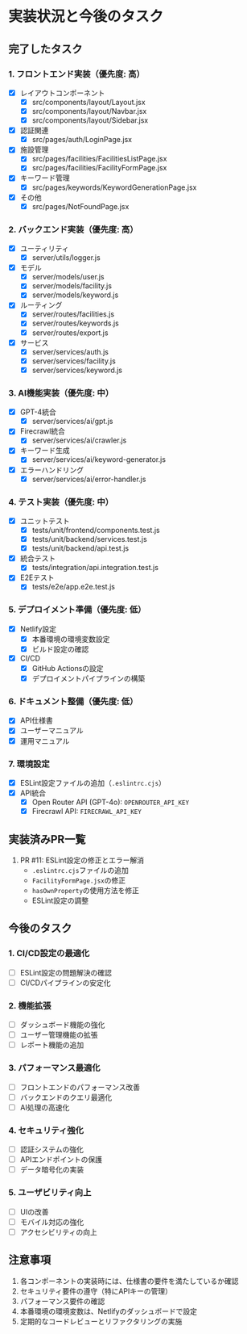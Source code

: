 # 実装状況と今後のタスク

## 完了したタスク

### 1. フロントエンド実装（優先度: 高）
- [x] レイアウトコンポーネント
  - [x] src/components/layout/Layout.jsx
  - [x] src/components/layout/Navbar.jsx
  - [x] src/components/layout/Sidebar.jsx
- [x] 認証関連
  - [x] src/pages/auth/LoginPage.jsx
- [x] 施設管理
  - [x] src/pages/facilities/FacilitiesListPage.jsx
  - [x] src/pages/facilities/FacilityFormPage.jsx
- [x] キーワード管理
  - [x] src/pages/keywords/KeywordGenerationPage.jsx
- [x] その他
  - [x] src/pages/NotFoundPage.jsx

### 2. バックエンド実装（優先度: 高）
- [x] ユーティリティ
  - [x] server/utils/logger.js
- [x] モデル
  - [x] server/models/user.js
  - [x] server/models/facility.js
  - [x] server/models/keyword.js
- [x] ルーティング
  - [x] server/routes/facilities.js
  - [x] server/routes/keywords.js
  - [x] server/routes/export.js
- [x] サービス
  - [x] server/services/auth.js
  - [x] server/services/facility.js
  - [x] server/services/keyword.js

### 3. AI機能実装（優先度: 中）
- [x] GPT-4統合
  - [x] server/services/ai/gpt.js
- [x] Firecrawl統合
  - [x] server/services/ai/crawler.js
- [x] キーワード生成
  - [x] server/services/ai/keyword-generator.js
- [x] エラーハンドリング
  - [x] server/services/ai/error-handler.js

### 4. テスト実装（優先度: 中）
- [x] ユニットテスト
  - [x] tests/unit/frontend/components.test.js
  - [x] tests/unit/backend/services.test.js
  - [x] tests/unit/backend/api.test.js
- [x] 統合テスト
  - [x] tests/integration/api.integration.test.js
- [x] E2Eテスト
  - [x] tests/e2e/app.e2e.test.js

### 5. デプロイメント準備（優先度: 低）
- [x] Netlify設定
  - [x] 本番環境の環境変数設定
  - [x] ビルド設定の確認
- [x] CI/CD
  - [x] GitHub Actionsの設定
  - [x] デプロイメントパイプラインの構築

### 6. ドキュメント整備（優先度: 低）
- [x] API仕様書
- [x] ユーザーマニュアル
- [x] 運用マニュアル

### 7. 環境設定
- [x] ESLint設定ファイルの追加（`.eslintrc.cjs`）
- [x] API統合
  - [x] Open Router API (GPT-4o): `OPENROUTER_API_KEY`
  - [x] Firecrawl API: `FIRECRAWL_API_KEY`

## 実装済みPR一覧
1. PR #11: ESLint設定の修正とエラー解消
   - `.eslintrc.cjs`ファイルの追加
   - `FacilityFormPage.jsx`の修正
   - `hasOwnProperty`の使用方法を修正
   - ESLint設定の調整

## 今後のタスク

### 1. CI/CD設定の最適化
- [ ] ESLint設定の問題解決の確認
- [ ] CI/CDパイプラインの安定化

### 2. 機能拡張
- [ ] ダッシュボード機能の強化
- [ ] ユーザー管理機能の拡張
- [ ] レポート機能の追加

### 3. パフォーマンス最適化
- [ ] フロントエンドのパフォーマンス改善
- [ ] バックエンドのクエリ最適化
- [ ] AI処理の高速化

### 4. セキュリティ強化
- [ ] 認証システムの強化
- [ ] APIエンドポイントの保護
- [ ] データ暗号化の実装

### 5. ユーザビリティ向上
- [ ] UIの改善
- [ ] モバイル対応の強化
- [ ] アクセシビリティの向上

## 注意事項
1. 各コンポーネントの実装時には、仕様書の要件を満たしているか確認
2. セキュリティ要件の遵守（特にAPIキーの管理）
3. パフォーマンス要件の確認
4. 本番環境の環境変数は、Netlifyのダッシュボードで設定
5. 定期的なコードレビューとリファクタリングの実施
